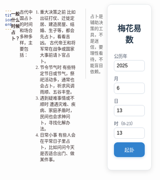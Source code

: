 ```yaml
---
title: 来一卦
icon: fas fa-gamepad
order: 7
---
```

#### 一般什么时候占卜？

古代中国占卜的时间和场合多种多样，主要包括：
1. 重大决策之前
比如出征打仗、迁徙定居、建造房屋、结婚、生子等，都会先占卜，看看吉凶。
古代帝王和将军常在战争或国家大事前请卜官占卜。
2. 节令节气时
有些特定节日或节气，祭祀活动多，通常也会占卜，祈求风调雨顺、五谷丰登。
3. 遇到疑难事情或不顺时
遭遇灾难、疾病、家庭矛盾时，民间也会求神问卜，寻找化解办法。
4. 日常小事
有些人会在平常日子里占卜，比如问问今天是否适合出门、做某件事。

> 占卜是辅助决策的工具，不是迷信，要理性看待，不能盲目依赖。

<html lang="zh-CN">
<head>
  <meta charset="UTF-8">
  <meta name="viewport" content="width=device-width, initial-scale=1.0">
  <title>梅花易数</title>
  <!-- 引入 solarlunar.js 用于公历⇆农历转换 -->
  <script src="/assets/js/dist/solarlunar.js"></script>
  <script src="/assets/js/dist/bagua.js"></script>
  <style>
    /* 重置 */
    *, *::before, *::after { box-sizing: border-box; margin: 0; padding: 0; }
    html, body { height: 100%; }
    body {
      font-family: "KaiTi", "STKaiti", "楷体", serif;
      /*background: linear-gradient(to bottom, #f0f4f8, #e2e8f0);*/
      color: #3b2f2f;
      padding: 1em;
      display: flex;
      justify-content: center;
      align-items: flex-start;
    }
    .container {
      max-width: 400px;
      width: 100%;
      background: #fff;
      padding: 1.5em;
      border-radius: 1em;
      box-shadow: 0 4px 16px rgba(0, 0, 0, 0.1);
      border: 1px solid #e0e4e8;
    }
    h1 {
      font-size: 1.6rem;
      text-align: center;
      margin-bottom: 1em;
      color: #2c3e50;
    }
    form {
      display: grid;
      grid-template-columns: repeat(auto-fill, minmax(100px, 1fr));
      gap: 0.75rem;
      margin-bottom: 1.5em;
    }
    label {
      display: flex;
      flex-direction: column;
      font-size: 0.9rem;
      color: #4a5568;
    }
    input {
      margin-top: 0.25em;
      padding: 0.5em;
      font-size: 1rem;
      border: 1px solid #cbd5e0;
      border-radius: 0.5em;
      transition: border-color 0.2s;
    }
    input:focus {
      border-color: #3182ce;
      outline: none;
    }
    button {
      grid-column: 1 / -1;
      padding: 0.75em;
      font-size: 1rem;
      background: #3182ce;
      color: #fff;
      border: none;
      border-radius: 0.75em;
      cursor: pointer;
      box-shadow: 0 2px 8px rgba(49, 130, 206, 0.3);
      transition: background 0.2s, transform 0.1s;
    }
    button:hover {
      background: #2b6cb0;
      transform: translateY(-1px);
    }
    #result {
      display: none;
      opacity: 0;
      transition: opacity 0.5s ease;
    }
    #result.show {
      display: block;
      opacity: 1;
    }
    .hexagram-block {
      background: #fafafa;
      padding: 1em;
      border-radius: 0.75em;
      margin-bottom: 1em;
      border: 1px solid #e2e8f0;
      font-size: 0.9rem;
      line-height: 1.4;
      cursor: pointer;
    }
    .hexagram-block.collapsed > :not(.section-title) {
      display: none;
    }
    .section-title {
      font-size: 1.2rem;
      text-align: center;
      margin-bottom: 0.75em;
      color: #2c3e50;
    }
    .hexagram-title {
      font-weight: bold;
      margin-bottom: 0.5em;
      font-size: 1.1rem;
      color: #2d3748;
    }
    .hexagram-text, .hexagram-info, .hexagram-comment {
      margin-bottom: 0.5em;
      color: #4a5568;
    }
    .hexagram-symbols {
      font-family: monospace;
      white-space: pre;
      text-align: center;
      margin-bottom: 0.75em;
      color: #2d3748;
    }
    .yao-list {
      list-style: none;
      padding-left: 0;
      margin-bottom: 0.5em;
    }
    .yao-list li {
      margin-bottom: 0.4em;
      padding-left: 0.5em;
      position: relative;
    }
    .yao-list li::before {
      content: '•';
      position: absolute;
      left: 0;
      color: #3182ce;
    }
    .info-row {
      margin-bottom: 0.5em;
      color: #4a5568;
    }
    .info-label {
      font-weight: bold;
      color: #2d3748;
    }
    @keyframes fadeInUp {
      from { opacity: 0; transform: translateY(10px); }
      to { opacity: 1; transform: translateY(0); }
    }
    .animate {
      animation: fadeInUp 0.5s ease-out;
    }
  </style>
</head>
<body>
  <div class="container">
    <h1>梅花易数</h1>
    <form id="form">
      <label>公历年<input type="number" id="year" value="2025" required></label>
      <label>月<input type="number" id="month" min="1" max="12" value="6" required></label>
      <label>日<input type="number" id="day" min="1" max="31" value="13" required></label>
      <label>时（0-23）<input type="number" id="hour" min="0" max="23" value="13" required></label>
      <button type="submit">起卦</button>
    </form>
    <div id="result">
      <!-- 用户信息 -->
      <div id="inputInfo" class="hexagram-block animate">
        <div class="section-title">输入及转换</div>
        <div class="info-row"><span class="info-label">公历：</span><span id="inputSolar"></span></div>
        <div class="info-row"><span class="info-label">农历：</span><span id="inputLunar"></span></div>
        <div class="info-row"><span class="info-label">年地支：</span><span id="infoYearBranch"></span></div>
        <div class="info-row"><span class="info-label">时地支：</span><span id="infoHourBranch"></span></div>
        <!-- 计算方法 -->
        <div id="calcInfo">
          <div class="section-title">计算方法</div>
          <div class="info-row" id="mainCalc"></div>
          <div class="info-row" id="changeCalc"></div>
          <!-- 变卦方法说明 -->
          <div id="method">
            <div class="section-title">变卦方法</div>
            <div id="methodText" class="hexagram-text"></div>
          </div>
        </div>
      </div>
      <!-- 主卦 -->
      <div id="hexagramMain" class="hexagram-block animate">
        <div class="section-title">主卦信息</div>
        <div id="mainTitle" class="hexagram-title"></div>
        <div class="info-row"><span class="info-label">上卦：</span><span id="upperInfo"></span></div>
        <div class="info-row"><span class="info-label">下卦：</span><span id="lowerInfo"></span></div>
        <div id="mainText" class="hexagram-text"></div>
        <div id="mainComment" class="hexagram-comment"></div>
        <div id="mainSymbols" class="hexagram-symbols"></div>
        <ul id="mainYaoList" class="yao-list"></ul>
           <!-- 变卦 -->
        <div id="hexagramChanged">
          <div class="section-title">变卦信息</div>
          <div id="changedTitle" class="hexagram-title"></div>
          <div id="changedIcon" class="hexagram-symbols"></div>
          <div id="changedText" class="hexagram-text"></div>
          <div id="changedComment" class="hexagram-comment"></div>
          <ul id="changedYaoList" class="yao-list"></ul>
        </div>
        <!-- 综合解读 -->
        <div id="interpretation">
          <div class="section-title">综合解读</div>
          <div id="interpretText" class="hexagram-text"></div>
        </div>
      </div>
      <!-- 说明与免责声明 -->
      <div id="notes" class="hexagram-block animate">
        <div class="section-title">说明</div>
        <ul class="hexagram-text">
          <li>下卦(也称为内卦)位于下方，上卦(也称为外卦)位于上方。</li>
          <li>上卦代表外部环境，下卦代表内部状态。</li>
          <li>每个卦象由六个爻组成，从下往上数。</li>
          <li>主卦由上卦和下卦组合形成，代表当前整体局势。</li>
          <li>动爻是变动的关键爻，提示关注的焦点。</li>
          <li>变卦是动爻变化后形成的新卦，显示未来趋势。</li>
        </ul>
        <p class="hexagram-text">请结合具体情境和易经经典继续研判，并不保证其提供的任何预测或建议的真实性和准确性。</p>
      </div>
    </div>
  </div>
  <script>
  // 页面加载后调用一次
    window.onload = function () {
      setDefaultTime();
    };
    (function(){
      'use strict';
      const xianTian={1:{name:"乾",sym:"☰"},2:{name:"兑",sym:"☱"},3:{name:"离",sym:"☲"},4:{name:"震",sym:"☳"},5:{name:"巽",sym:"☴"},6:{name:"坎",sym:"☵"},7:{name:"艮",sym:"☶"},8:{name:"坤",sym:"☷"}};
      const dizhiMap={子:1,丑:2,寅:3,卯:4,辰:5,巳:6,午:7,未:8,申:9,酉:10,戌:11,亥:12};
      function hourToDizhi(h){const arr=["子","丑","寅","卯","辰","巳","午","未","申","酉","戌","亥"];return dizhiMap[arr[Math.floor(((h+1)%24)/2)]];}
      function mod(n,m){const r=n%m;return r===0?m:r;}

       // 模块点击切换
      function setupToggle(id){
        const el = document.getElementById(id);
        el.addEventListener('click', ()=> el.classList.toggle('collapsed'));
      }
      ['inputInfo','calcInfo','method','notes','hexagramMain','hexagramChanged','interpretation'].forEach(setupToggle);
      document.getElementById('form').addEventListener('submit',function(e){
        e.preventDefault();
        // 获取并显示输入信息
        const y=+year.value,m=+month.value,d=+day.value,h=+hour.value;
        document.getElementById('inputSolar').textContent = `${y}年${m}月${d}日 ${h}时`;
        if(m<1||m>12||d<1||d>31||h<0||h>23){alert('请输入有效的年月日时');return;}
        // 农历转换
        const lunar=solarlunar.solar2lunar(y,m,d);
        document.getElementById('inputLunar').textContent = `${lunar.lYear}年${lunar.lMonth}月${lunar.lDay}日`;
        const yearBranch=lunar.gzYear.slice(-1);
        // 不使用年地支
        //const yi=dizhiMap[yearBranch];
        const yi=y;
        const hi=hourToDizhi(h);
        document.getElementById('infoYearBranch').textContent = `${lunar.gzYear}`;
        document.getElementById('infoHourBranch').textContent = `${hi}`;
        const li=lunar.lMonth, di=lunar.lDay;
        const up=mod(yi+li+di,8), lo=mod(yi+li+di+hi,8), yIdx=mod(yi+li+di+hi,6);
        document.getElementById('mainCalc').textContent = `主卦计算：上卦 = (${yi} + ${li} + ${di}) mod8 = ${up}；下卦 = (${yi} + ${li} + ${di} + ${hi}) mod8 = ${lo}；序号 = ${(up-1)*8+lo}`;
        document.getElementById('changeCalc').textContent = `变卦计算：动爻 = (${yi} + ${li} + ${di} + ${hi}) mod6 = ${yIdx}`;
        // 填充上卦下卦信息
        document.getElementById('upperInfo').textContent = `${xianTian[up].name} ${xianTian[up].sym} `;
        document.getElementById('lowerInfo').textContent = `${xianTian[lo].name} ${xianTian[lo].sym} `;
        // 主卦与变卦
        const mainNum=(up-1)*8+lo, mainHex=hexagrams64[mainNum];
        const changedNum=getChangedHexagram(mainNum,yIdx), changedHex=hexagrams64[changedNum];
        const originLine=hexagramsStructure[mainNum][yIdx-1];
        const bitDesc=originLine? '阳爻变阴爻':'阴爻变阳爻';
        document.getElementById('methodText').textContent = `将主卦第${yIdx}爻（${bitDesc}），得到变卦：${changedHex.name}`;
        document.getElementById('mainTitle').textContent = `主卦：${mainHex.name}`;
        document.getElementById('mainText').textContent = mainHex.text;
        document.getElementById('mainComment').textContent = mainHex.comment||'';
        document.getElementById('mainSymbols').textContent = xianTian[up].sym.repeat(1) + ' ' + xianTian[lo].sym.repeat(1);
        const mainList=document.getElementById('mainYaoList'); mainList.innerHTML='';
        hexagramsStructure[mainNum].forEach((bit,i)=>{ const liEl=document.createElement('li'); const idx=i+1; liEl.textContent=`第${idx}爻：${(yaoTexts[mainNum]||{})[idx]||''}`; if(idx===yIdx) liEl.style.fontWeight='bold'; mainList.appendChild(liEl); });
        document.getElementById('changedTitle').textContent = `变卦：${changedHex.name}`;
        document.getElementById('changedIcon').textContent = hexagramsStructure[changedNum].map(b=>b?'━━━━━━━━━':'━━━━ ━━━━').join('\n');
        document.getElementById('changedText').textContent = changedHex.text;
        document.getElementById('changedComment').textContent = changedHex.comment||'';
        const changedList=document.getElementById('changedYaoList'); changedList.innerHTML='';
        hexagramsStructure[changedNum].forEach((bit,i)=>{ const liEl=document.createElement('li'); const idx=i+1; liEl.textContent=`第${idx}爻：${(yaoTexts[changedNum]||{})[idx]||''}`; changedList.appendChild(liEl); });
        document.getElementById('interpretText').textContent = `综合解读：主卦${mainHex.comment||mainHex.text}；动爻第${yIdx}爻提示${(yaoTexts[mainNum]||{})[yIdx]||''}；变卦${changedHex.name}意义${changedHex.comment||changedHex.text}`;
        document.getElementById('result').style.display='block';
        document.querySelectorAll('.animate').forEach(el=>{ el.classList.remove('animate'); void el.offsetWidth; el.classList.add('animate'); });
        // 延迟展示 result
        setTimeout(()=>{
          document.getElementById('result').classList.add('show');
          // 默认折叠非关键模块
          //['inputInfo','calcInfo','method','notes'].forEach(id=> document.getElementById(id).classList.add('collapsed'));
           ['inputInfo','notes'].forEach(id=> document.getElementById(id).classList.add('collapsed'));
        },1000);
      });
    })();
  </script>
</body>
</html>
